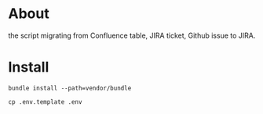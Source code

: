 # About

the script migrating from Confluence table, JIRA ticket, Github issue to JIRA.

# Install

```
bundle install --path=vendor/bundle
```

```
cp .env.template .env
```
